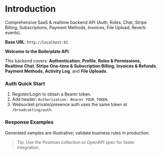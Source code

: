 # Introduction

Comprehensive SaaS & realtime backend API (Auth, Roles, Chat, Stripe Billing, Subscriptions, Payment Methods, Invoices, File Upload, Reverb events).

<aside>
    <strong>Base URL</strong>: <code>http://localhost:81</code>
</aside>

**Welcome to the Boilerplate API.**

This backend covers: **Authentication**, **Profile**, **Roles & Permissions**, **Realtime Chat**, **Stripe One‑time & Subscription Billing**, **Invoices & Refunds**, **Payment Methods**, **Activity Log**, and **File Uploads**.

### Auth Quick Start
1. Register/Login to obtain a Bearer token.
2. Add header: `Authorization: Bearer YOUR_TOKEN`.
3. Websocket private/presence auth uses the same token at `/broadcasting/auth`.

### Response Examples
Generated samples are illustrative; validate business rules in production.

> Tip: Use the Postman collection or OpenAPI spec for faster integration.

